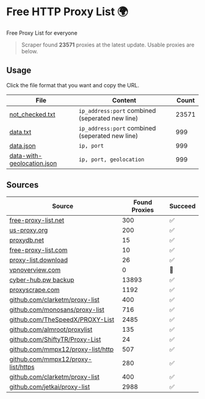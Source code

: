 
# Free HTTP Proxy List 🌍

Free Proxy List for everyone

> Scraper found **23571** proxies at the latest update. Usable proxies are below.

## Usage

Click the file format that you want and copy the URL.


|File|Content|Count|
|----|-------|-----|
|[not_checked.txt](https://raw.githubusercontent.com/yemixzy/proxy-list/main/proxy-list/not_checked.txt)|`ip_address:port` combined (seperated new line)|23571|
|[data.txt](https://raw.githubusercontent.com/yemixzy/proxy-list/main/proxy-list/data.txt)|`ip_address:port` combined (seperated new line)|999|
|[data.json](https://raw.githubusercontent.com/yemixzy/proxy-list/main/proxy-list/data.json)|`ip, port`|999|
|[data-with-geolocation.json](https://raw.githubusercontent.com/yemixzy/proxy-list/main/proxy-list/data-with-geolocation.json)|`ip, port, geolocation`|999|

## Sources

|Source|Found Proxies|Succeed|
|------|-------------|-------|
|[free-proxy-list.net](https://free-proxy-list.net)|300|✅|
|[us-proxy.org](https://www.us-proxy.org)|200|✅|
|[proxydb.net](http://proxydb.net)|15|✅|
|[free-proxy-list.com](https://free-proxy-list.com/?page=&port=&type%5B%5D=http&type%5B%5D=https&up_time=0&search=Search)|10|✅|
|[proxy-list.download](https://www.proxy-list.download/HTTP)|26|✅|
|[vpnoverview.com](https://vpnoverview.com/privacy/anonymous-browsing/free-proxy-servers)|0|🚫|
|[cyber-hub.pw backup](http://yemix.xyz/proxy/proxy.txt)|13893|✅|
|[proxyscrape.com](https://api.proxyscrape.com/v2/?request=displayproxies&protocol=http&timeout=10000&country=all&ssl=all&anonymity=all)|1192|✅|
|[github.com/clarketm/proxy-list](https://raw.githubusercontent.com/clarketm/proxy-list/master/proxy-list-raw.txt)|400|✅|
|[github.com/monosans/proxy-list](https://raw.githubusercontent.com/monosans/proxy-list/main/proxies/http.txt)|716|✅|
|[github.com/TheSpeedX/PROXY-List](https://raw.githubusercontent.com/TheSpeedX/PROXY-List/master/http.txt)|2485|✅|
|[github.com/almroot/proxylist](https://raw.githubusercontent.com/almroot/proxylist/master/list.txt)|135|✅|
|[github.com/ShiftyTR/Proxy-List](https://raw.githubusercontent.com/ShiftyTR/Proxy-List/master/http.txt)|24|✅|
|[github.com/mmpx12/proxy-list/http](https://raw.githubusercontent.com/mmpx12/proxy-list/master/http.txt)|507|✅|
|[github.com/mmpx12/proxy-list/https](https://raw.githubusercontent.com/mmpx12/proxy-list/master/https.txt)|280|✅|
|[github.com/clarketm/proxy-list](https://raw.githubusercontent.com/clarketm/proxy-list/master/proxy-list-raw.txt)|400|✅|
|[github.com/jetkai/proxy-list](https://raw.githubusercontent.com/jetkai/proxy-list/main/online-proxies/txt/proxies.txt)|2988|✅|


